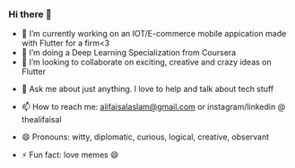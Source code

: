 ### Hi there 👋

- 🔭 I’m currently working on an IOT/E-commerce mobile appication made with Flutter for a firm<3
- 🌱 I’m doing a Deep Learning Specialization from Coursera
- 👯 I’m looking to collaborate on exciting, creative and crazy ideas on Flutter
<!-- - 🤔 I’m looking for help with mine opensource gitbash guide repo -->
- 💬 Ask me about just anything. I love to help and talk about tech stuff
- 📫 How to reach me: alifaisalaslam@gmail.com or instagram/linkedin @ thealifaisal
- 😄 Pronouns: witty, diplomatic, curious, logical, creative, observant

- ⚡ Fun fact: love memes 😄

<!--
**thealifaisal/thealifaisal** is a ✨ _special_ ✨ repository because its `README.md` (this file) appears on your GitHub profile.

Here are some ideas to get you started:

- 🔭 I’m currently working on ...
- 🌱 I’m currently learning ...
- 👯 I’m looking to collaborate on ...
- 🤔 I’m looking for help with ...
- 💬 Ask me about ...
- 📫 How to reach me: ...
- 😄 Pronouns: ...
- ⚡ Fun fact: ...
-->
